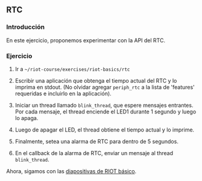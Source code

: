 ## RTC

### Introducción

En este ejercicio, proponemos experimentar con la API del RTC.

### Ejercicio

1. Ir a `~/riot-course/exercises/riot-basics/rtc`

2. Escribir una aplicación que obtenga el tiempo actual del RTC y lo imprima en
   stdout.
   (No olvidar agregar `periph_rtc` a la lista de 'features' requeridas e
   incluirlo en la aplicación).

3. Iniciar un thread llamado `blink_thread`, que espere mensajes entrantes. Por
   cada mensaje, el thread enciende el LED1 durante 1 segundo y luego lo apaga.

4. Luego de apagar el LED, el thread obtiene el tiempo actual y lo imprime.

5. Finalmente, setea una alarma de RTC para dentro de 5 segundos.

6. En el callback de la alarma de RTC, enviar un mensaje al thread
   `blink_thread`.

Ahora, sigamos con las
[diapositivas de RIOT básico](https://riot-os.github.io/riot-course/slides/03-riot-basics/ES/#32).
